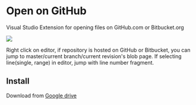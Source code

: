 Open on GitHub
===
Visual Studio Extension for opening files on GitHub.com or Bitbucket.org

![](screenshot.jpg)

Right click on editor, if repository is hosted on GitHub or Bitbucket, you can jump to master/current branch/current revision's blob page. If selecting line(single, range) in editor, jump with line number fragment.

Install
---
Download from [Google drive](https://drive.google.com/open?id=0B8JyiCF995VuY0Y3SnlMQjZFREU)